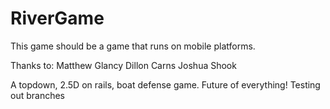 # RiverGame
This game should be a game that runs on mobile platforms.

Thanks to:
Matthew Glancy
Dillon Carns
Joshua Shook


A topdown, 2.5D on rails, boat defense game.  Future of everything!
Testing out branches
